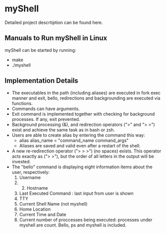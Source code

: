 # myShell
Detailed project descrtiption can be found here.

## Manuals to Run myShell in Linux
myShell can be started by running:
- make
- ./myshell

## Implementation Details
- The executables in the path (including aliases) are executed in fork exec manner and exit, bello, redirections and backgrounding are executed via functions. 
- Commands can have arguments.
- Exit command is implemented together with checking for background processes. If any, exit prevented. 
- Background processing (&), and redirection operators (">" and "> >") exist and achieve the same task as in bash or zsh. 
- Users are able to create alias by entering the command this way:
  - alias alias\_name = "command\_name command\_args"
  - Aliases are saved and valid even after a restart of the shell.
- A new re-redirection operator ("> > >") (no spaces) exists. This operator acts exactly as ("> >"), but the order of all letters in the output will be invested. 
- The "bello" command is displaying eight information items about the user, respectively:
  1. Username
  2. 2. Hostname 
  3. Last Executed Command : last input from user is shown
  4. TTY
  5. Current Shell Name (not myshell)
  6. Home Location
  7. Current Time and Date 
  8. Current number of proccesses being executed: processes under myshell are count. Bello, ps and myshell is included.

